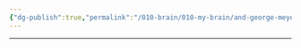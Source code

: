 ```yaml
---
{"dg-publish":true,"permalink":"/010-brain/010-my-brain/and-george-meyer/","created":"2022-03-18T21:05:52.000-04:00","updated":"2025-03-21T17:17:16.000-04:00"}
---
```


---

